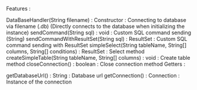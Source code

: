 Features :

DataBaseHandler(String filename) : Constructor : Connecting to database via filename (.db) (Directly connects to the database when initializing the instance)
sendCommand(String sql) : void : Custom SQL command sending (String)
sendCommandWithResultSet(String sql) : ResultSet : Custom SQL command sending with ResultSet
simpleSelect(String tableName, String[] columns, String[] conditions) : ResultSet : Select method
createSimpleTable(String tableName, String[] columns) : void : Create table method
closeConnection() : boolean : Close connection method
Getters :

getDatabaseUrl() : String : Database url
getConnection() : Connection : Instance of the connection
